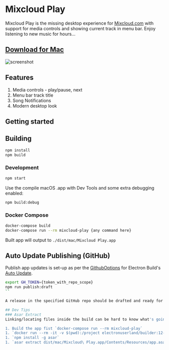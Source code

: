 Mixcloud Play
=====
Mixcloud Play is the missing desktop experience for [Mixcloud.com](https://www.mixcloud.com) with support for media controls and showing current track in menu bar. Enjoy listening to new music for hours...

## [Download for Mac](https://github.com/mountainash/Mixcloud-Play/releases/download/v0.9.7/MixCloud.Play.app.zip)

![screenshot](https://raw.githubusercontent.com/mountainash/Mixcloud-Play/master/Screenshot.png)

## Features
1. Media controls - play/pause, next
2. Menu bar track title
3. Song Notifications
4. Modern desktop look

## Getting started
## Building
```sh
npm install
npm build
```

### Development

```sh
npm start
```

Use the compile macOS .app with Dev Tools and some extra debugging enabled:

```sh
npm build:debug
```

### Docker Compose
```sh
docker-compose build
docker-compose run --rm mixcloud-play {any command here}
```

Built app will output to `./dist/mac/Mixcloud Play.app`

## Auto Update Publishing (GitHub)

Publish app updates is set-up as per the [GithubOptions](https://www.electron.build/configuration/publish#githuboptions) for Electron Build's [Auto Update](https://www.electron.build/auto-update).

```sh
export GH_TOKEN={token_with_repo_scope}
npm run publish:draft
``

A release in the specified GitHub repo should be drafted and ready for release.

## Dev Tips
### Asar Extract
Linking/locating files inside the build can be hard to know what's going on inside the app.asar (inside Electron). Us the following commands to extract the contents of the .asar.

1. Build the app fist `docker-compose run --rm mixcloud-play`
1. `docker run --rm -it -v $(pwd):/project electronuserland/builder:12-11.19` to enter bash inside the container
1. `npm install -g asar`
1. `asar extract dist/mac/Mixcloud\ Play.app/Contents/Resources/app.asar app_contents` will extract the MacOS "dist" contents to `/app_contents/`